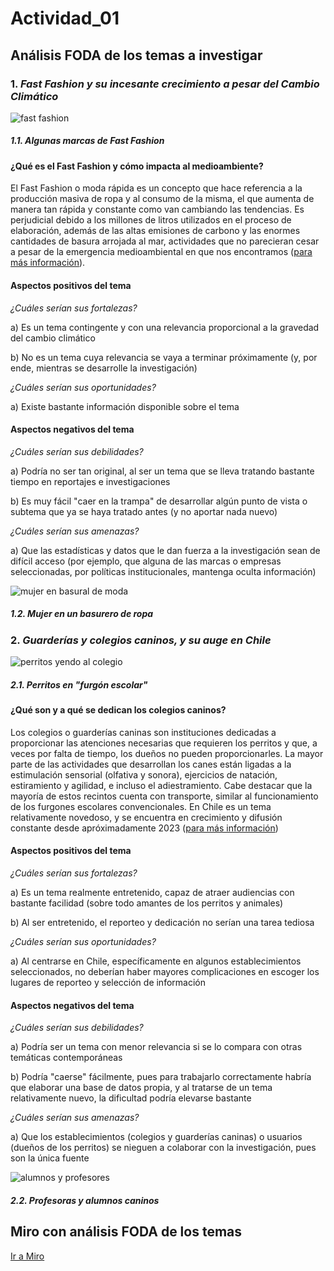 # Actividad_01 

## Análisis FODA de los temas a investigar

### 1. __*Fast Fashion y su incesante crecimiento a pesar del Cambio Climático*__ 

![fast fashion](https://radiouc.cl/wp-content/uploads/Ilustracio%CC%81n-sin-ti%CC%81tulo-4-1080x675.png)
##### 1.1. Algunas marcas de Fast Fashion

#### ¿Qué es el Fast Fashion y cómo impacta al medioambiente? 

El Fast Fashion o moda rápida es un concepto que hace referencia a la producción masiva de ropa y al consumo de la misma, el que aumenta de manera tan rápida y constante como van cambiando las tendencias. Es perjudicial debido a los millones de litros utilizados en el proceso de elaboración, además de las altas emisiones de carbono y las enormes cantidades de basura arrojada al mar, actividades que no parecieran cesar a pesar de la emergencia medioambiental en que nos encontramos ([para más información](https://www.miteco.gob.es/es/ceneam/carpeta-informativa-del-ceneam/novedades/consejos-nocaer-moda-rapida.html)).

#### **Aspectos positivos del tema**

_¿Cuáles serían sus fortalezas?_

a) Es un tema contingente y con una relevancia proporcional a la gravedad del cambio climático 

b) No es un tema cuya relevancia se vaya a terminar próximamente (y, por ende, mientras se desarrolle la investigación)

_¿Cuáles serían sus oportunidades?_

a) Existe bastante información disponible sobre el tema

#### **Aspectos negativos del tema**

_¿Cuáles serían sus debilidades?_

a) Podría no ser tan original, al ser un tema que se lleva tratando bastante tiempo en reportajes e investigaciones

b) Es muy fácil "caer en la trampa" de desarrollar algún punto de vista o subtema que ya se haya tratado antes (y no aportar nada nuevo)

_¿Cuáles serían sus amenazas?_

a) Que las estadísticas y datos que le dan fuerza a la investigación sean de difícil acceso (por ejemplo, que alguna de las marcas o empresas seleccionadas, por políticas institucionales, mantenga oculta información)

![mujer en basural de moda](https://academiadelamoda.com/wp-content/uploads/2023/04/Los-Peligros-del-Fast-Fashion.jpeg) 
##### 1.2. Mujer en un basurero de ropa

### 2. __*Guarderías y colegios caninos, y su auge en Chile*__ 

![perritos yendo al colegio](https://cloudfront-us-east-1.images.arcpublishing.com/copesa/ZKKKVOPGRBESXC3SD44L76LCHM.jpg)
##### 2.1. Perritos en "furgón escolar"

#### ¿Qué son y a qué se dedican los colegios caninos? 

Los colegios o guarderías caninas son instituciones dedicadas a proporcionar las atenciones necesarias que requieren los perritos y que, a veces por falta de tiempo, los dueños no pueden proporcionarles. La mayor parte de las actividades que desarrollan los canes están ligadas a la estimulación sensorial (olfativa y sonora), ejercicios de natación, estiramiento y agilidad, e incluso el adiestramiento. Cabe destacar que la mayoría de estos recintos cuenta con transporte, similar al funcionamiento de los furgones escolares convencionales. En Chile es un tema relativamente novedoso, y se encuentra en crecimiento y difusión  constante desde apróximadamente 2023 ([para más información](https://culturacanina.com/2021/01/03/que-son-y-que-hacen-los-colegios-para-perros/))

#### **Aspectos positivos del tema**

_¿Cuáles serían sus fortalezas?_

a) Es un tema realmente entretenido, capaz de atraer audiencias con bastante facilidad (sobre todo amantes de los perritos y animales)

b) Al ser entretenido, el reporteo y dedicación no serían una tarea tediosa

_¿Cuáles serían sus oportunidades?_

a) Al centrarse en Chile, específicamente en algunos establecimientos seleccionados, no deberían haber mayores complicaciones en escoger los lugares de reporteo y selección de información

#### **Aspectos negativos del tema**

_¿Cuáles serían sus debilidades?_

a) Podría ser un tema con menor relevancia si se lo compara con otras temáticas contemporáneas

b) Podría "caerse" fácilmente, pues para trabajarlo correctamente habría que elaborar una base de datos propia, y al tratarse de un tema relativamente nuevo, la dificultad podría elevarse bastante

_¿Cuáles serían sus amenazas?_

a) Que los establecimientos (colegios y guarderías caninas) o usuarios (dueños de los perritos) se nieguen a colaborar con la investigación, pues son la única fuente  

![alumnos y profesores](https://www.latercera.com/resizer/OScW-yt6KiLSnqGVfHB6rcPpBAg=/arc-anglerfish-arc2-prod-copesa/public/FC4H5KHNBNFZZCKRN5E2IRRENE.jpg)
##### 2.2. Profesoras y alumnos caninos

## Miro con análisis FODA de los temas
[Ir a Miro](https://miro.com/app/board/uXjVNjRll9I=/?share_link_id=510786142814) 